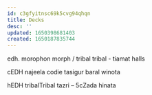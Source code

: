 ```yaml
---
id: c3gfyitnsc69k5cvg94qhqn
title: Decks
desc: ''
updated: 1650398681403
created: 1650187835744
---
```



edh.
morophon morph / tribal tribal - tiamat halls

cEDH
najeela
codie
tasigur
baral
winota

hEDH
tribalTribal
tazri – 5cZada
hinata
